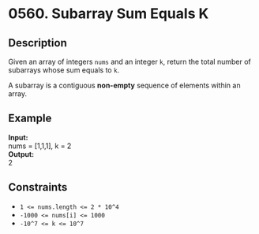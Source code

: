 # 0560. Subarray Sum Equals K

## Description

Given an array of integers `nums` and an integer `k`, return the total number of subarrays whose sum equals to `k`.

A subarray is a contiguous **non-empty** sequence of elements within an array.

## Example

**Input:**  
nums = [1,1,1], k = 2
<br>
**Output:**
<br>
2

## Constraints

- `1 <= nums.length <= 2 * 10^4`
- `-1000 <= nums[i] <= 1000`
- `-10^7 <= k <= 10^7`
